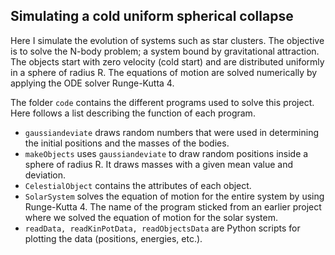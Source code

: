## Simulating a cold uniform spherical collapse
Here I simulate the evolution of systems such as star clusters. The objective is
to solve the N-body problem; a system bound by gravitational
attraction. The objects start with zero velocity (cold start) and are
distributed uniformly in a sphere of radius R. The equations of motion are
solved numerically by applying the ODE solver Runge-Kutta 4.


The folder `code` contains the different programs used to solve this project.
Here follows a list describing the function of each program.
* `gaussiandeviate` draws random numbers that were used in determining the
	initial positions and the masses of the bodies.
* `makeObjects` uses `gaussiandeviate` to draw random positions inside a
	sphere of radius R. It draws masses with a given mean value and deviation.
* `CelestialObject` contains the attributes of each object.
* `SolarSystem` solves the equation of motion for the entire system by using
	Runge-Kutta 4. The name of the program sticked from an earlier
	project where we solved the equation of motion for the solar system.
* `readData, readKinPotData, readObjectsData` are Python scripts for plotting
	the data (positions, energies, etc.).
